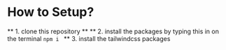 # How to Setup?

** 1. clone this repository **
** 2. install the packages by typing this in on the terminal ```npm i ```
** 3. install the tailwindcss packages

